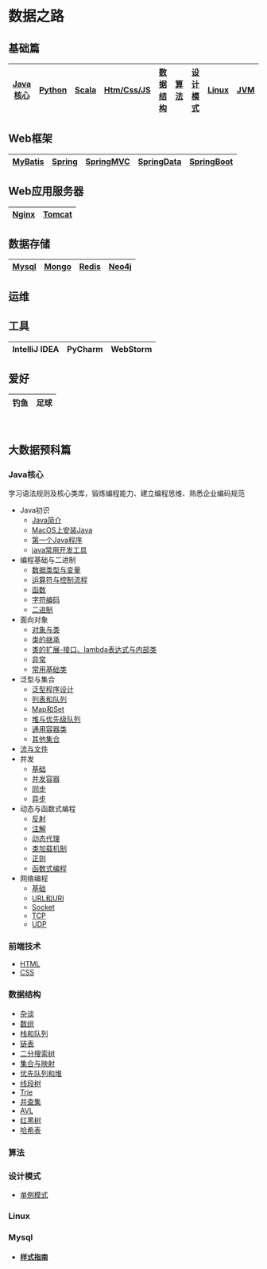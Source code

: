 # 数据之路

## 基础篇
|[Java核心](#Java核心)|[Python]()|[Scala]()|[Htm/Css/JS](#前端技术)|[数据结构](#数据结构)|[算法](#算法)|[设计模式](#设计模式)|[Linux](#Linux)|[JVM](#JVM)|
|:----:|:----:|:----:|:----:|:----:|:----:|:----:|:----:|:----:|

## Web框架
|[MyBatis]()|[Spring]()|[SpringMVC]()|[SpringData]()|[SpringBoot]()|
|:----:|:----:|:----:|:----:|:----:|

## Web应用服务器
|[Nginx]()|[Tomcat]()|
|:----:|:----:|

## 数据存储
|[Mysql](#Mysql)|[Mongo]()|[Redis]()|[Neo4j]()|
|:----:|:----:|:----:|:----:|

## 运维

## 工具
|IntelliJ IDEA|PyCharm|WebStorm|
|:----:|:----:|:----:|

## 爱好  
|钓鱼|足球|  
|:----:|:----:|



<!-- ## 大数据框架  
|![hadoop](images/s1-hadoop-36.png)|![hive](images/s1-hive-36.png)|![hbase](images/s1-hbase-36.png)|![sqoop](images/s1-sqoop-36.png)|![flume](images/s1-flume-36.png)|![oozie](images/s1-oozie-36.png)|![kafka](images/s1-kafka-36.png)|![spark](images/s1-spark-36.png)|![zookeeperx](images/s1-zk-36.png)|![flink](images/s1-flink-36.png)|
|:----:|:----:|:----:|:----:|:----:|:----:|:----:|:----:|:----:|:----:|
|[Hadoop]()|[Hive]()|HBase|Sqoop|Flume|Oozie|Kafka|Spark|[Zookeeper]()|Flink| -->


 

<br/>

## 大数据预科篇

### Java核心
学习语法规则及核心类库，锻炼编程能力、建立编程思维、熟悉企业编码规范
* Java初识
    * [Java简介](javaSE/00/java简介.md)
    * [MacOS上安装Java](javaSE/00/MacOS上安装java.md)
    * [第一个Java程序](javaSE/00/第一个java程序.md)
    * [java常用开发工具](javaSE/00/java常用开发工具.md)
* 编程基础与二进制
    * [数据类型与变量](javaSE/01/数据类型与变量.md)
    * [运算符与控制流程](javaSE/01/运算符与控制流程.md)
    * [函数](javaSE/01/函数.md)
    * [字符编码](javaSE/01/字符编码.md)
    * [二进制](javaSE/01/二进制.md)
* 面向对象
    * [对象与类](javaSE/02/对象与类.md)
    * [类的继承](javaSE/02/类的继承.md)
    * [类的扩展-接口、lambda表达式与内部类](javaSE/02/类的扩展.md)
    * [异常](javaSE/02/异常.md)
    * [常用基础类](javaSE/02/常用基础类.md)
* 泛型与集合
    * [泛型程序设计](javaSE/03/泛型程序设计.md)
    * [列表和队列](javaSE/03/列表和队列.md)
    * [Map和Set](javaSE/03/Map和Set.md)
    * [堆与优先级队列](javaSE/03/堆与优先级队列.md)
    * [通用容器类](javaSE/03/通用容器类.md)
    * [其他集合](javaSE/03/其他集合.md)
* [流与文件](javaSE/04/流与文件.md)
* 并发
    * [基础](javaSE/05/基础.md)
    * [并发容器](javaSE/05/并发容器.md)
    * [同步](javaSE/05/同步.md)
    * [异步](javaSE/05/异步.md)
* 动态与函数式编程
    * [反射](javaSE/06/反射.md)
    * [注解](javaSE/06/注解.md)
    * [动态代理](javaSE/06/动态代理.md)
    * [类加载机制](javaSE/06/类加载机制.md)
    * [正则](javaSE/06/正则.md)
    * [函数式编程](javaSE/06/函数式编程.md)
* 网络编程
    * [基础]()
    * [URL和URI]()
    * [Socket]()
    * [TCP]()
    * [UDP]()
  
### 前端技术
* [HTML](javaWeb/html.md)
* [CSS](javaWeb/css.md)



### 数据结构
* [杂谈]()
* [数组]()
* [栈和队列]()
* [链表]()
* [二分搜索树]()
* [集合与映射]()
* [优先队列和堆]()
* [线段树]()
* [Trie]()
* [并查集]()
* [AVL]()
* [红黑树]()
* [哈希表]()
### 算法


### 设计模式
* [单例模式](files/designPattern/单例模式.md)

### Linux


### Mysql
* #### [样式指南](mysql/样式指南.md)